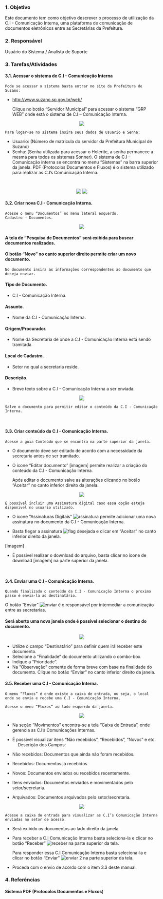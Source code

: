 ### 1.	Objetivo
Este documento tem como objetivo descrever o processo de utilização da C.I - Comunicação Interna, uma plataforma de comunicação de documentos eletrônicos entre as Secretárias da Prefeitura.

### 2.	Responsável
Usuário do Sistema / Analista de Suporte

### 3.	Tarefas/Atividades
#### 3.1.	Acessar o sistema de C.I – Comunicação Interna

    Pode se acessar o sistema basta entrar no site da Prefeitura de Suzano:
*	http://www.suzano.sp.gov.br/web/

    Clique no botão “Servidor Municipal” para acessar o sistema “GRP WEB” onde está o sistema de C.I – Comunicação Interna.

<p align="center">
  <img src="https://user-images.githubusercontent.com/47988034/53981173-cb617000-40f0-11e9-96bd-5a160961907d.png">
</p>
 
	Para logar-se no sistema insira seus dados de Usuario e Senha:
*	Usuario: (Número de matricula do servidor da Prefeitura Municipal de Suzano)
*	Senha: (Senha utilizada para acessar o Holerite, a senha permanece a mesma para todos os sistemas Sonner).
	O sistema de C.I – Comunicação interna se encontra no menu “Sistemas” na barra superior da janela.
	PDF (Protocolos Documentos e Fluxos) é o sistema utilizado para realizar as C.I’s Comunicação Interna.
  	 
 <p align="center">
  <img src="https://user-images.githubusercontent.com/47988034/53981176-cb617000-40f0-11e9-9063-80763d7f9cf0.png">
    <img src="https://user-images.githubusercontent.com/47988034/53981174-cb617000-40f0-11e9-8d29-85c2caa16db0.png">
</p>

#### 3.2.	Criar nova C.I - Comunicação Interna. 
	Acesse o menu “Documentos” no menu lateral esquerdo.
	Cadastro – Documentos.
 
<p align="center">
  <img src="https://user-images.githubusercontent.com/47988034/53981161-ca304300-40f0-11e9-9cc9-d56b223a6a70.png">
</p>
 

####	A tela de “Pesquisa de Documentos” será exibida para buscar documentos realizados.
####	O botão “Novo” no canto superior direito permite criar um novo documento.

	No documento insira as informações correspondentes ao documento que deseja enviar.

####	Tipo de Documento.
*	C.I - Comunicação Interna.
####	Assunto.
*	Nome da C.I - Comunicação Interna.
####	Origem/Procurador.
*	Nome da Secretaria de onde a C.I - Comunicação Interna está sendo tramitada.
####	Local de Cadastro.
*	Setor no qual a secretaria reside.
####	Descrição.
*	Breve texto sobre a C.I - Comunicação Interna a ser enviada.

<p align="center">
  <img src="https://user-images.githubusercontent.com/47988034/53981159-ca304300-40f0-11e9-8f5c-1bf28bef803f.png">
       </p>

	Salve o documento para permitir editar o conteúdo da C.I - Comunicação Interna.
 
#### 3.3.	Criar conteúdo da C.I - Comunicação Interna.
	Acesse a guia Conteúdo que se encontra na parte superior da janela.

*	O documento deve ser editado de acordo com a necessidade da secretaria antes de ser tramitado.
*	O icone “Editar documento” [imagem] permite realizar a criação do conteúdo da C.I - Comunicação Interna.


	Após editar o documento salve as alterações clicando no botão “Aceitar” no canto inferior direito da janela.
 
 
 <p align="center">
  <img src="https://user-images.githubusercontent.com/47988034/53981178-cb617000-40f0-11e9-84ff-b9c2e61dfe08.png">
       </p>

	É possivel incluir uma Assinatura digital caso essa opção esteja disponivel no usuario utilizado.

*	O icone “Assinaturas Digitais” ![assinatura](https://user-images.githubusercontent.com/47988034/53981179-cbfa0680-40f0-11e9-9db6-39bbe08cbcfa.png) permite adicionar uma nova assinatura no documento da C.I - Comunicação Interna.
    
*	Basta flegar a assinatura ![flag](https://user-images.githubusercontent.com/47988034/53981168-cac8d980-40f0-11e9-986f-f5d0d96314e0.png) desejada e clicar em “Aceitar” no canto inferior direito da janela.

[imagem]

*	É possivel realizar o download do arquivo, basta clicar no ícone de download [imagem] na parte superior da janela.
      
 
#### 3.4.	Enviar uma C.I - Comunicação Interna.

	Quando finalizado o conteúdo da C.I - Comunicação Interna o proximo passo é envia-la ao destinatário.

O botão “Enviar” ![enviar](https://user-images.githubusercontent.com/47988034/53981166-cac8d980-40f0-11e9-9119-13078ffd9a9f.png) é o responsável por intermediar a comunicação entre as secretarias.

####	Será aberto uma nova janela onde é possivel selecionar o destino do documento.
<p align="center">
<img src="https://user-images.githubusercontent.com/47988034/53982704-555f0800-40f4-11e9-85da-a907273d01e9.png">
     </p>
     
*	Utilize o campo “Destinatário” para definir quem irá receber este documento.
*	Selecione a “Finalidade” do documento utilizando o combo-box.
*	Indique a “Prioridade”.
*	Na “Observação” comente de forma breve com base na finalidade do documento.
	Clique no botão “Enviar” no canto inferior direito da janela.

#### 3.5.	Receber uma C.I - Comunicação Interna.
	O menu “Fluxos” é onde existe a caixa de entrada, ou seja, o local onde se envia e recebe uma C.I - Comunicação Interna.

	Acesse o menu “Fluxos” ao lado esquerdo da janela.

<p align="center">
<img src="https://user-images.githubusercontent.com/47988034/53981170-cac8d980-40f0-11e9-981a-95824a77b60c.png">
</p>

*	Na seção “Movimentos” encontra-se a tela “Caixa de Entrada”, onde gerencia as C.I’s Comunicações Internas.
*	É possivel visualizar itens “Não recebidos”, “Recebidos”, “Novos” e etc.
 
	Descrição dos Campos:

*	Não recebidos: Documentos que ainda não foram recebidos.
*	Recebidos: Documentos já recebidos.	
*	Novos: Documentos enviados ou recebidos recentemente.
*	Itens enviados: Documentos enviados e movimentados pelo setor/secretaria.
*	Arquivados: Documentos arquivados pelo setor/secretaria.

<p align="center">
 <img src="https://user-images.githubusercontent.com/47988034/53981180-cbfa0680-40f0-11e9-8f94-4448bb03802c.png">
      </p>

	Acesse a caixa de entrada para visualizar as C.I’s Comunicação Interna enviadas no setor de acesso.

*	Será exibido os documentos ao lado direito da janela.
*	Para receber a C.I Comunicação Interna basta seleciona-la e clicar no botão “Receber” ![receber](https://user-images.githubusercontent.com/47988034/53981175-cb617000-40f0-11e9-8ee3-6a9d63ea0d07.png) na parte superior da tela.

	Para responder essa C.I Comunicação Interna basta seleciona-la e clicar no botão “Enviar” ![enviar 2](https://user-images.githubusercontent.com/47988034/53981165-cac8d980-40f0-11e9-9e00-560617d39497.png) na parte superior da tela.
*	Proceda com o envio de acordo com o item 3.3 deste manual.

### 4.	Referências
#### Sistema PDF (Protocolos Documentos e Fluxos)  

